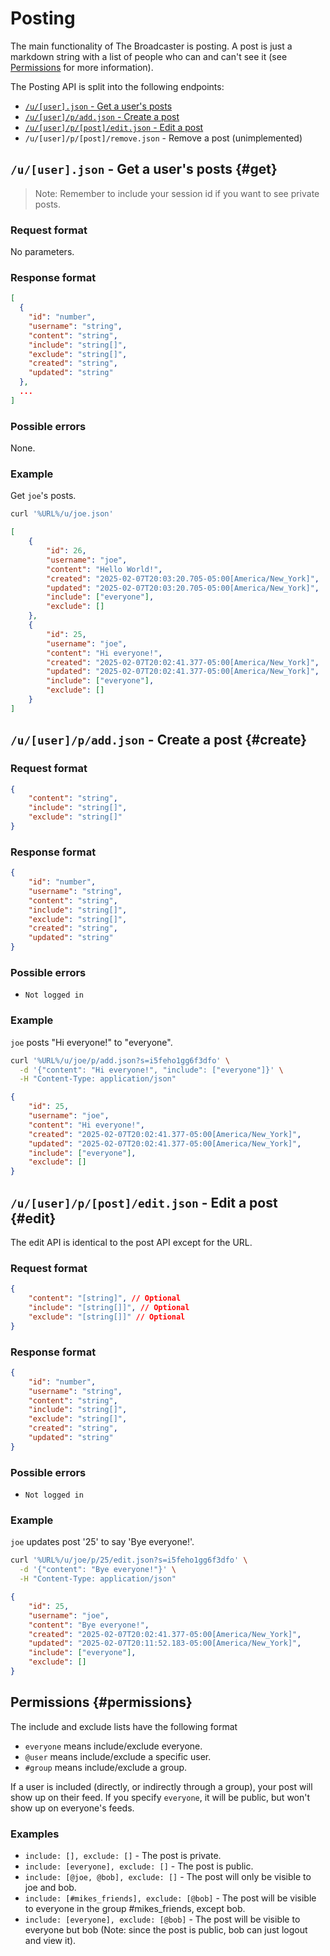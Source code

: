 # Posting

The main functionality of The Broadcaster is posting. A post is just a markdown
string with a list of people who can and can't see it (see
[Permissions](#permissions) for more information).

The Posting API is split into the following endpoints:

- [`/u/[user].json` - Get a user's posts](#get)
- [`/u/[user]/p/add.json` - Create a post](#create)
- [`/u/[user]/p/[post]/edit.json` - Edit a post](#edit)
- `/u/[user]/p/[post]/remove.json` - Remove a post (unimplemented)

## `/u/[user].json` - Get a user's posts {#get}

> Note: Remember to include your session id if you want to see private posts.

### Request format

No parameters.

### Response format

```json
[
  {
    "id": "number",
    "username": "string",
    "content": "string",
    "include": "string[]",
    "exclude": "string[]",
    "created": "string",
    "updated": "string"
  },
  ...
]
```

### Possible errors

None.

### Example

Get `joe`'s posts.

```bash
curl '%URL%/u/joe.json'
```

```json
[
    {
        "id": 26,
        "username": "joe",
        "content": "Hello World!",
        "created": "2025-02-07T20:03:20.705-05:00[America/New_York]",
        "updated": "2025-02-07T20:03:20.705-05:00[America/New_York]",
        "include": ["everyone"],
        "exclude": []
    },
    {
        "id": 25,
        "username": "joe",
        "content": "Hi everyone!",
        "created": "2025-02-07T20:02:41.377-05:00[America/New_York]",
        "updated": "2025-02-07T20:02:41.377-05:00[America/New_York]",
        "include": ["everyone"],
        "exclude": []
    }
]
```

## `/u/[user]/p/add.json` - Create a post {#create}

### Request format

```json
{
    "content": "string",
    "include": "string[]",
    "exclude": "string[]"
}
```

### Response format

```json
{
    "id": "number",
    "username": "string",
    "content": "string",
    "include": "string[]",
    "exclude": "string[]",
    "created": "string",
    "updated": "string"
}
```

### Possible errors

- `Not logged in`

### Example

`joe` posts "Hi everyone!" to "everyone".

```bash
curl '%URL%/u/joe/p/add.json?s=i5feho1gg6f3dfo' \
  -d '{"content": "Hi everyone!", "include": ["everyone"]}' \
  -H "Content-Type: application/json"
```

```json
{
    "id": 25,
    "username": "joe",
    "content": "Hi everyone!",
    "created": "2025-02-07T20:02:41.377-05:00[America/New_York]",
    "updated": "2025-02-07T20:02:41.377-05:00[America/New_York]",
    "include": ["everyone"],
    "exclude": []
}
```

## `/u/[user]/p/[post]/edit.json` - Edit a post {#edit}

The edit API is identical to the post API except for the URL.

### Request format

```json
{
    "content": "[string]", // Optional
    "include": "[string[]]", // Optional
    "exclude": "[string[]]" // Optional
}
```

### Response format

```json
{
    "id": "number",
    "username": "string",
    "content": "string",
    "include": "string[]",
    "exclude": "string[]",
    "created": "string",
    "updated": "string"
}
```

### Possible errors

- `Not logged in`

### Example

`joe` updates post '25' to say 'Bye everyone!'.

```bash
curl '%URL%/u/joe/p/25/edit.json?s=i5feho1gg6f3dfo' \
  -d '{"content": "Bye everyone!"}' \
  -H "Content-Type: application/json"
```

```json
{
    "id": 25,
    "username": "joe",
    "content": "Bye everyone!",
    "created": "2025-02-07T20:02:41.377-05:00[America/New_York]",
    "updated": "2025-02-07T20:11:52.183-05:00[America/New_York]",
    "include": ["everyone"],
    "exclude": []
}
```

## Permissions {#permissions}

The include and exclude lists have the following format

- `everyone` means include/exclude everyone.
- `@user` means include/exclude a specific user.
- `#group` means include/exclude a group.

If a user is included (directly, or indirectly through a group), your post will
show up on their feed. If you specify `everyone`, it will be public, but won't
show up on everyone's feeds.

### Examples

- `include: [], exclude: []` - The post is private.
- `include: [everyone], exclude: []` - The post is public.
- `include: [@joe, @bob], exclude: []` - The post will only be visible to joe
  and bob.
- `include: [#mikes_friends], exclude: [@bob]` - The post will be visible to
  everyone in the group #mikes_friends, except bob.
- `include: [everyone], exclude: [@bob]` - The post will be visible to everyone
  but bob (Note: since the post is public, bob can just logout and view it).
